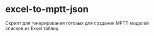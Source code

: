 # excel-to-mptt-json
Скрипт для генерирования готовых для создания MPTT моделей списков из Excel таблиц
